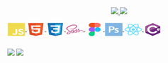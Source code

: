<!--<div align="center">
  <a href="https://github.com/hxEdoMiranda">
  <img height="180em" src="https://github-readme-stats.vercel.app/api?username=hxEdoMiranda&show_icons=true&theme=tokyonight&include_all_commits=true&count_private=true"/>
  <img height="180em" src="https://github-readme-stats.vercel.app/api/top-langs/?username=hxEdoMiranda&layout=compact&langs_count=7&theme=tokyonight"/>
</div>
  
  <div align="center">
  <a href="https://github.com/hxEdoMiranda">
  <img height="180em" src="https://github-readme-stats.vercel.app/api?username=hxEdoMiranda&show_icons=true&theme=dracula&include_all_commits=true&count_private=true"/>
  <img height="180em" src="https://github-readme-stats.vercel.app/api/top-langs/?username=hxEdoMiranda&layout=compact&langs_count=7&theme=dracula"/>
</div>-->

<div align="center">
  <a href="https://github.com/rafaballerini">
  <img height="180em" src="https://github-readme-stats.vercel.app/api?username=rafaballerini&show_icons=true&theme=dracula&include_all_commits=true&count_private=true"/>
  <img height="180em" src="https://github-readme-stats.vercel.app/api/top-langs/?username=rafaballerini&layout=compact&langs_count=7&theme=dracula"/>
</div>
  
  
<div style="display: inline_block"><br>
  <img align="center" alt="Edo-Js" height="30" width="40" src="https://raw.githubusercontent.com/devicons/devicon/master/icons/javascript/javascript-plain.svg">    
  <img align="center" alt="Edo-HTML" height="30" width="40" src="https://raw.githubusercontent.com/devicons/devicon/master/icons/html5/html5-original.svg">
  <img align="center" alt="Edo-CSS" height="30" width="40" src="https://raw.githubusercontent.com/devicons/devicon/master/icons/css3/css3-original.svg">
  <img align="center" alt="Edo-SCSS" height="30" width="40" src="https://raw.githubusercontent.com/devicons/devicon/master/icons/sass/sass-original.svg" />
    <img align="center" alt="Edo-Figma" height="30" width="40" src="https://raw.githubusercontent.com/devicons/devicon/master/icons/figma/figma-original.svg" />
    <img align="center" alt="Edo-PhotoShop" height="30" width="40" src="https://raw.githubusercontent.com/devicons/devicon/master/icons/photoshop/photoshop-plain.svg" />
   <img align="center" alt="Edo-React" height="30" width="40" src="https://raw.githubusercontent.com/devicons/devicon/master/icons/react/react-original.svg">
  <img align="center" alt="Edo-Csharp" height="30" width="40" src="https://raw.githubusercontent.com/devicons/devicon/master/icons/csharp/csharp-original.svg">

</div>
  
  ##
 
<div> 
  <a href="" target="_blank"><img src="https://img.shields.io/badge/-Instagram-%23E4405F?style=for-the-badge&logo=instagram&logoColor=white" target="_blank"></a>
  <a href="" target="_blank"><img src="https://img.shields.io/badge/-LinkedIn-%230077B5?style=for-the-badge&logo=linkedin&logoColor=white" target="_blank"></a> 
 
  <!--![Snake animation](https://github.com/name/name/blob/output/github-contribution-grid-snake.svg)-->
 
</div>
